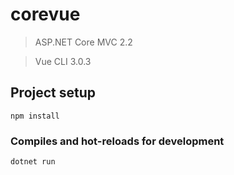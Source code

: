 # corevue

> ASP.NET Core MVC 2.2

> Vue CLI 3.0.3

## Project setup
```
npm install
```

### Compiles and hot-reloads for development
```
dotnet run
```
